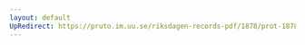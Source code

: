 ```yaml
---
layout: default
UpRedirect: https://pruto.im.uu.se/riksdagen-records-pdf/1878/prot-1878--ak--058/prot-1878--ak--058_024.pdf
---
```

